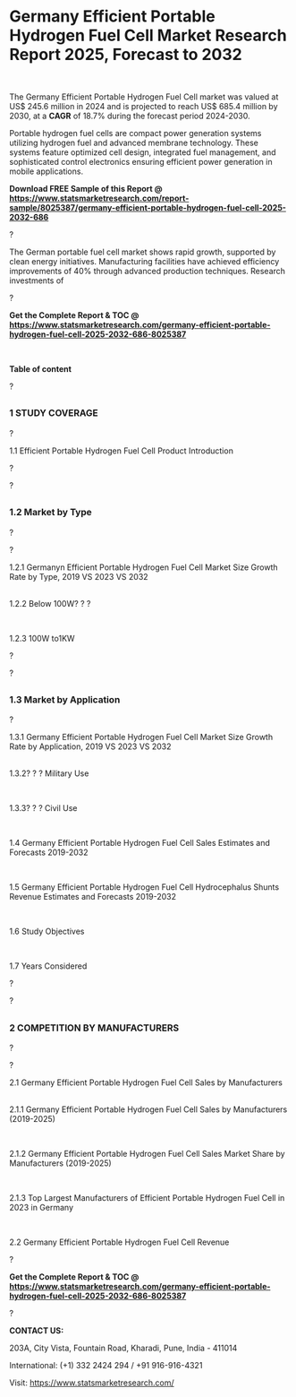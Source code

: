 <h1>Germany Efficient Portable Hydrogen Fuel Cell Market Research Report 2025, Forecast to 2032</h1><br/><p>The Germany Efficient Portable Hydrogen Fuel Cell market was valued at US$ 245.6 million in 2024 and is projected to reach US$ 685.4 million by 2030, at a <strong>CAGR</strong> of 18.7% during the forecast period 2024-2030.</p>
 
 
 
 <p>Portable hydrogen fuel cells are compact power generation systems utilizing hydrogen fuel and advanced membrane technology. These systems feature optimized cell design, integrated fuel management, and sophisticated control electronics ensuring efficient power generation in mobile applications.</p>
 
 
 
 <div><b>Download FREE Sample of this Report @ <a href="https://www.statsmarketresearch.com/download-free-sample/8025387/germany-efficient-portable-hydrogen-fuel-cell-2025-2032-686">https://www.statsmarketresearch.com/report-sample/8025387/germany-efficient-portable-hydrogen-fuel-cell-2025-2032-686</a></b></div>
 
 
 
 <p>? </p>
 
 
 
 <p>The German portable fuel cell market shows rapid growth, supported by clean energy initiatives. Manufacturing facilities have achieved efficiency improvements of 40% through advanced production techniques. Research investments of</p>
 
 
 
 <p>? </p>
 
 
 
 <div><b>Get the Complete Report & TOC @ <a href="https://www.statsmarketresearch.com/germany-efficient-portable-hydrogen-fuel-cell-2025-2032-686-8025387">https://www.statsmarketresearch.com/germany-efficient-portable-hydrogen-fuel-cell-2025-2032-686-8025387</a></b></div>
 
 
 
 <p><br />
 
 <b>Table of content</b></p>
 
 
 
 <p>? </p>
 
 
 
 <h2><span style="font-size:16px"><strong>1 STUDY COVERAGE</strong></span></h2>
 
 
 
 <p>? </p>
 
 
 
 <p>1.1 Efficient Portable Hydrogen Fuel Cell Product Introduction</p>
 
 
 
 <p>? </p>
 
 
 
 <p>? </p>
 
 
 
 <h2><span style="font-size:16px"><strong>1.2 Market by Type</strong></span></h2>
 
 
 
 <p>? </p>
 
 
 
 <p>? </p>
 
 
 
 <p>1.2.1 Germanyn Efficient Portable Hydrogen Fuel Cell Market Size Growth Rate by Type, 2019 VS 2023 VS 2032<br />
 
 <br />
 
 1.2.2 Below 100W? ? ? <br />
 
 <br />
 
 1.2.3 100W to1KW<br />
 
 ? </p>
 
 
 
 <p>? </p>
 
 
 
 <h2><span style="font-size:16px"><strong>1.3 Market by Application</strong></span></h2>
 
 
 
 <p>? </p>
 
 
 
 <p>1.3.1 Germany Efficient Portable Hydrogen Fuel Cell Market Size Growth Rate by Application, 2019 VS 2023 VS 2032<br />
 
 <br />
 
 1.3.2? ? ? Military Use<br />
 
 <br />
 
 1.3.3? ? ? Civil Use<br />
 
 <br />
 
 1.4 Germany Efficient Portable Hydrogen Fuel Cell Sales Estimates and Forecasts 2019-2032<br />
 
 <br />
 
 1.5 Germany Efficient Portable Hydrogen Fuel Cell Hydrocephalus Shunts Revenue Estimates and Forecasts 2019-2032<br />
 
 <br />
 
 1.6 Study Objectives<br />
 
 <br />
 
 1.7 Years Considered</p>
 
 
 
 <p>? </p>
 
 
 
 <p>? </p>
 
 
 
 <h2><span style="font-size:16px"><strong>2 COMPETITION BY MANUFACTURERS</strong></span></h2>
 
 
 
 <p>? </p>
 
 
 
 <p>? </p>
 
 
 
 <p>2.1 Germany Efficient Portable Hydrogen Fuel Cell Sales by Manufacturers<br />
 
 <br />
 
 2.1.1 Germany Efficient Portable Hydrogen Fuel Cell Sales by Manufacturers (2019-2025)<br />
 
 <br />
 
 2.1.2 Germany Efficient Portable Hydrogen Fuel Cell Sales Market Share by Manufacturers (2019-2025)<br />
 
 <br />
 
 2.1.3 Top Largest Manufacturers of Efficient Portable Hydrogen Fuel Cell in 2023 in Germany<br />
 
 <br />
 
 2.2 Germany Efficient Portable Hydrogen Fuel Cell Revenue</p>
 
 
 
 <p>? </p>
 
 
 
 <div><b>Get the Complete Report & TOC @ <a href="https://www.statsmarketresearch.com/germany-efficient-portable-hydrogen-fuel-cell-2025-2032-686-8025387">https://www.statsmarketresearch.com/germany-efficient-portable-hydrogen-fuel-cell-2025-2032-686-8025387</a></b></div>
 
 
 
 <p>? </p>
 
 
 
 <p><b>CONTACT US:</b><br />
 
 203A, City Vista, Fountain Road, Kharadi, Pune, India - 411014<br />
 
 International: (+1) 332 2424 294 / +91 916-916-4321<br />
 
 Visit: <a href="https://www.statsmarketresearch.com/">https://www.statsmarketresearch.com/</a></p>